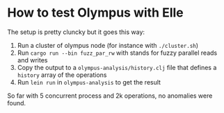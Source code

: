 

# How to test Olympus with Elle

The setup is pretty cluncky but it goes this way:

1. Run a cluster of olympus node (for instance with `./cluster.sh`)
2. Run `cargo run --bin fuzz_par_rw` with stands for fuzzy parallel reads and writes
3. Copy the output to a `olympus-analysis/history.clj` file that defines a `history` array of the operations
4. Run `lein run` in `olympus-analysis` to get the result

So far with 5 concurrent process and 2k operations, no anomalies were found.
